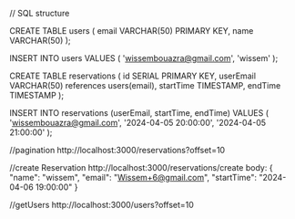 // SQL structure

CREATE TABLE users ( email VARCHAR(50) PRIMARY KEY, name VARCHAR(50) );

INSERT INTO users VALUES ( 'wissembouazra@gmail.com', 'wissem' );

CREATE TABLE reservations ( id SERIAL PRIMARY KEY, userEmail VARCHAR(50) references users(email), startTime TIMESTAMP, endTime TIMESTAMP );

INSERT INTO reservations (userEmail, startTime, endTime) VALUES ( 'wissembouazra@gmail.com', '2024-04-05 20:00:00', '2024-04-05 21:00:00' );

//pagination http://localhost:3000/reservations?offset=10

//create Reservation http://localhost:3000/reservations/create 
body: { "name": "wissem", "email": "Wissem+6@gmail.com", "startTime": "2024-04-06 19:00:00" } 

//getUsers http://localhost:3000/users?offset=10